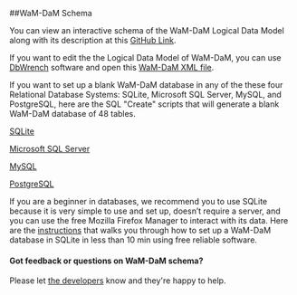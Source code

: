 ##WaM-DaM Schema

You can view an interactive schema of the WaM-DaM Logical Data Model along with its description at this <a href="http://amabdallah.github.io/WaM-DaM/diagrams/Full.html" target="_blank">GitHub Link</a>.  

If you want to edit the the Logical Data Model of WaM-DaM, you can use <a href="http://www.dbwrench.com/" target="_blank">DbWrench</a> software and open this <a href="https://github.com/amabdallah/WaM-DaM/blob/master/03WaM-DaM_Schema/XML_Schema/WaMDaMAugust19_2015.xml" target="_blank">WaM-DaM XML file</a>.    

If you want to set up  a blank WaM-DaM database in any of the these four Relational Database Systems: SQLite, Microsoft SQL Server, MySQL, and PostgreSQL, here are the SQL "Create" scripts that will generate a blank WaM-DaM database of 48 tables. 

 <a href="https://github.com/amabdallah/WaM-DaM/blob/master/03WaM-DaM_Schema/Blank_Database/WaM-DaM_for_SQLite.sql" target="_blank">SQLite</a>
 
<a href="https://github.com/amabdallah/WaM-DaM/blob/master/03WaM-DaM_Schema/Blank_Database/WaM-DaM_for_MSSQL.sql" target="_blank">Microsoft SQL Server</a>
  
<a href="https://github.com/amabdallah/WaM-DaM/blob/master/03WaM-DaM_Schema/Blank_Database/WaM-DaM_for_MySQL.sql" target="_blank">MySQL</a>

<a href="https://github.com/amabdallah/WaM-DaM/blob/master/03WaM-DaM_Schema/Blank_Database/WaM-DaM_for_PostgreSQL.sql" target="_blank">PostgreSQL</a>

If you are a beginner in databases, we recommend you to use SQLite because it is very simple to use and set up, doesn’t require a server, and you can use the free Mozilla Firefox Manager to interact with its data. Here are the <a href="https://github.com/amabdallah/WaM-DaM/blob/master/02UseCases/UseCases/SQLite_Instructions.md" target="_blank">instructions</a> that walks you through how to set up a WaM-DaM database in SQLite in less than 10 min using free reliable software.


#### Got feedback or questions on WaM-DaM schema?    
Please let <a href="https://github.com/amabdallah/WaM-DaM#authors-and-contact" target="_blank">the developers</a> know and they're happy to help.


